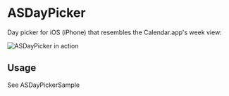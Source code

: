 # ASDayPicker

Day picker for iOS (iPhone) that resembles the Calendar.app's week view:

<img src="https://raw.github.com/appscape/ASDayPicker/master/Screenshots/animation.gif" alt="ASDayPicker in action">

## Usage

See ASDayPickerSample
